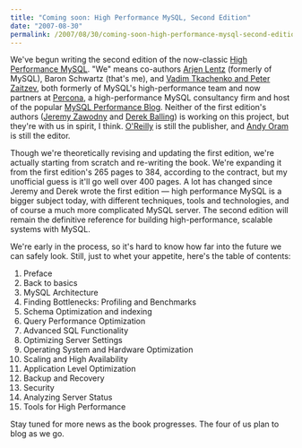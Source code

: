 ```yaml
---
title: "Coming soon: High Performance MySQL, Second Edition"
date: "2007-08-30"
permalink: /2007/08/30/coming-soon-high-performance-mysql-second-edition/
---
```

We've begun writing the second edition of the now-classic [High Performance MySQL][1]. "We" means co-authors [Arjen Lentz][2] (formerly of MySQL), Baron Schwartz (that's me), and [Vadim Tkachenko and Peter Zaitzev][3], both formerly of MySQL's high-performance team and now partners at [Percona][4], a high-performance MySQL consultancy firm and host of the popular [MySQL Performance Blog][3]. Neither of the first edition's authors ([Jeremy Zawodny][5] and [Derek Balling][6]) is working on this project, but they're with us in spirit, I think. [O'Reilly][7] is still the publisher, and [Andy Oram][8] is still the editor.

Though we're theoretically revising and updating the first edition, we're actually starting from scratch and re-writing the book. We're expanding it from the first edition's 265 pages to 384, according to the contract, but my unofficial guess is it'll go well over 400 pages. A lot has changed since Jeremy and Derek wrote the first edition &#8212; high performance MySQL is a bigger subject today, with different techniques, tools and technologies, and of course a much more complicated MySQL server. The second edition will remain the definitive reference for building high-performance, scalable systems with MySQL.

We're early in the process, so it's hard to know how far into the future we can safely look. Still, just to whet your appetite, here's the table of contents:

1.  Preface
2.  Back to basics
3.  MySQL Architecture
4.  Finding Bottlenecks: Profiling and Benchmarks
5.  Schema Optimization and indexing
6.  Query Performance Optimization
7.  Advanced SQL Functionality
8.  Optimizing Server Settings
9.  Operating System and Hardware Optimization
10. Scaling and High Availability
11. Application Level Optimization
12. Backup and Recovery
13. Security
14. Analyzing Server Status
15. Tools for High Performance

Stay tuned for more news as the book progresses. The four of us plan to blog as we go.

 [1]: http://www.amazon.com/gp/product/0596101716/105-0152911-3339656?ie=UTF8&#038;tag=xaprb-20&#038;linkCode=xm2&#038;camp=1789&#038;creativeASIN=0596101716
 [2]: http://lentz.com.au/
 [3]: http://www.mysqlperformanceblog.com/
 [4]: http://www.percona.com/
 [5]: http://jeremy.zawodny.com/
 [6]: http://www.oreillynet.com/pub/au/1759
 [7]: http://www.oreilly.com/
 [8]: http://www.oreillynet.com/pub/au/36
